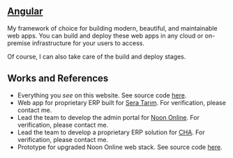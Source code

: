 ## [Angular](https://angular.io/)

My framework of choice for building modern, beautiful, and maintainable web apps. You can build and deploy these web apps in any cloud or on-premise infrastructure for your users to access.

Of course, I can also take care of the build and deploy stages.

## Works and References

- Everything you *see* on this website. See source code [here](https://github.com/hrahimy/hamza).
- Web app for proprietary ERP built for [Sera Tarım](http://www.seratarim.net/). For verification, please contact me.
- Lead the team to develop the admin portal for [Noon Online](https://play.google.com/store/apps/details?id=com.app.training24.noon). For verification, please contact me.
- Lead the team to develop a proprietary ERP solution for [CHA](https://cha-net.org/index.php?lang=en). For verification, please contact me.
- Prototype for upgraded Noon Online web stack. See source code [here](https://gitlab.com/rahimy.hamza/noon-trunk/-/tree/master/).
